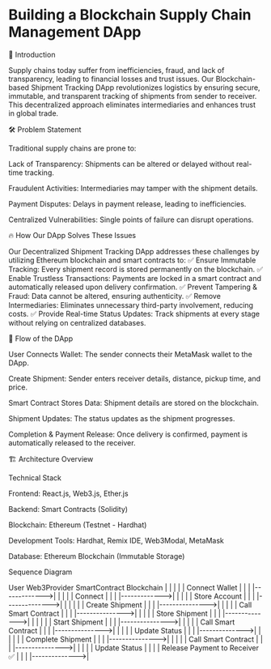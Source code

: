 # Building a Blockchain Supply Chain Management DApp

🚀 Introduction

Supply chains today suffer from inefficiencies, fraud, and lack of transparency, leading to financial losses and trust issues. Our Blockchain-based Shipment Tracking DApp revolutionizes logistics by ensuring secure, immutable, and transparent tracking of shipments from sender to receiver. This decentralized approach eliminates intermediaries and enhances trust in global trade.

🛠️ Problem Statement

Traditional supply chains are prone to:

Lack of Transparency: Shipments can be altered or delayed without real-time tracking.

Fraudulent Activities: Intermediaries may tamper with the shipment details.

Payment Disputes: Delays in payment release, leading to inefficiencies.

Centralized Vulnerabilities: Single points of failure can disrupt operations.

🔥 How Our DApp Solves These Issues

Our Decentralized Shipment Tracking DApp addresses these challenges by utilizing Ethereum blockchain and smart contracts to:
✅ Ensure Immutable Tracking: Every shipment record is stored permanently on the blockchain.
✅ Enable Trustless Transactions: Payments are locked in a smart contract and automatically released upon delivery confirmation.
✅ Prevent Tampering & Fraud: Data cannot be altered, ensuring authenticity.
✅ Remove Intermediaries: Eliminates unnecessary third-party involvement, reducing costs.
✅ Provide Real-time Status Updates: Track shipments at every stage without relying on centralized databases.

📜 Flow of the DApp

User Connects Wallet: The sender connects their MetaMask wallet to the DApp.

Create Shipment: Sender enters receiver details, distance, pickup time, and price.

Smart Contract Stores Data: Shipment details are stored on the blockchain.

Shipment Updates: The status updates as the shipment progresses.

Completion & Payment Release: Once delivery is confirmed, payment is automatically released to the receiver.

🏗️ Architecture Overview

Technical Stack

Frontend: React.js, Web3.js, Ether.js

Backend: Smart Contracts (Solidity)

Blockchain: Ethereum (Testnet - Hardhat)

Development Tools: Hardhat, Remix IDE, Web3Modal, MetaMask

Database: Ethereum Blockchain (Immutable Storage)

Sequence Diagram 

User        Web3Provider   SmartContract    Blockchain
  |              |              |               |
  | Connect Wallet |              |               |
  |------------->|              |               |
  |              | Connect       |               |
  |              |------------->|               |
  |              |              | Store Account |
  |              |              |-------------->|
  |              |              |               |
  | Create Shipment |              |              |
  |--------------->|              |               |
  |              | Call Smart Contract |          |
  |              |--------------->|               |
  |              |              | Store Shipment |
  |              |              |-------------->|
  |              |              |               |
  | Start Shipment |              |               |
  |--------------->|              |               |
  |              | Call Smart Contract |               |
  |              |--------------->|               |
  |              |              | Update Status  |
  |              |              |-------------->|
  |              |              |               |
  | Complete Shipment |              |            |
  |--------------->|              |               |
  |              | Call Smart Contract |           |
  |              |--------------->|               |
  |              |              | Update Status  |
  |              |              | Release Payment to Receiver ✅ |
  |              |              |-------------->|



